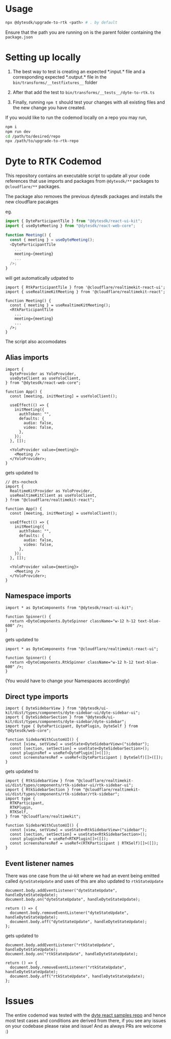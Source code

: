 # Usage

```sh
npx @dytesdk/upgrade-to-rtk <path> # . by default
```

Ensure that the path you are running on is the parent folder containing the `package.json`

# Setting up locally

1. The best way to test is creating an expected \*.input.\* file and a corresponding expected \*.output.\* file in the `bin/transforms/__testfixtures__` folder

2. After that add the test to `bin/transforms/__tests__/dyte-to-rtk.ts`

3. Finally, running `npm t` should test your changes with all existing files and the new change you have created.

If you would like to run the codemod locally on a repo you may run,

```sh
npm i
npm run dev
cd /path/to/desired/repo
npx /path/to/upgrade-to-rtk-repo
```


# Dyte to RTK Codemod

This repository contains an executable script to update all your code references that use imports and packages from `@dytesdk/**` packages to `@cloudflare/**` packages.

The package also removes the previous dytesdk packages and installs the new cloudflare pacakges

eg.

```ts
import { DyteParticipantTile } from "@dytesdk/react-ui-kit";
import { useDyteMeeting } from "@dytesdk/react-web-core";

function Meeting() {
  const { meeting } = useDyteMeeting();
  <DyteParticipantTile
    ...
    meeting={meeting}
    ...
  />;
}
```

will get automatically udpated to

```tsx
import { RtkParticipantTile } from '@cloudflare/realtimekit-react-ui';
import { useRealtimeKitMeeting } from '@cloudflare/realtimekit-react';

function Meeting() {
  const { meeting } = useRealtimeKitMeeting();
  <RtkParticipantTile
    ...
    meeting={meeting}
    ...
  />;
}
```

The script also accomodates

## Alias imports

```tsx
import {
  DyteProvider as YoloProvider,
  useDyteClient as useYoloClient,
} from "@dytesdk/react-web-core";

function App() {
  const [meeting, initMeeting] = useYoloClient();

  useEffect(() => {
    initMeeting({
      authToken: "",
      defaults: {
        audio: false,
        video: false,
      },
    });
  }, []);

  <YoloProvider value={meeting}>
    <Meeting />
  </YoloProvider>;
}
```

gets updated to

```tsx
// @ts-nocheck
import {
  RealtimeKitProvider as YoloProvider,
  useRealtimeKitClient as useYoloClient,
} from "@cloudflare/realtimekit-react";

function App() {
  const [meeting, initMeeting] = useYoloClient();

  useEffect(() => {
    initMeeting({
      authToken: "",
      defaults: {
        audio: false,
        video: false,
      },
    });
  }, []);

  <YoloProvider value={meeting}>
    <Meeting />
  </YoloProvider>;
}
```

## Namespace imports

```tsx
import * as DyteComponents from "@dytesdk/react-ui-kit";

function Spinner() {
  return <DyteComponents.DyteSpinner className="w-12 h-12 text-blue-600" />;
}
```

gets updated to

```tsx
import * as DyteComponents from "@cloudflare/realtimekit-react-ui";

function Spinner() {
  return <DyteComponents.RtkSpinner className="w-12 h-12 text-blue-600" />;
}
```

(You would have to change your Namespaces accordingly)

## Direct type imports

```tsx
import { DyteSidebarView } from "@dytesdk/ui-kit/dist/types/components/dyte-sidebar-ui/dyte-sidebar-ui";
import { DyteSidebarSection } from "@dytesdk/ui-kit/dist/types/components/dyte-sidebar/dyte-sidebar";
import type { DyteParticipant, DytePlugin, DyteSelf } from "@dytesdk/web-core";

function SidebarWithCustomUI() {
  const [view, setView] = useState<DyteSidebarView>("sidebar");
  const [section, setSection] = useState<DyteSidebarSection>();
  const pluginsRef = useRef<DytePlugin[]>([]);
  const screensharesRef = useRef<(DyteParticipant | DyteSelf)[]>([]);
}
```

gets updated to

```tsx
import { RtkSidebarView } from "@cloudflare/realtimekit-ui/dist/types/components/rtk-sidebar-ui/rtk-sidebar-ui";
import { RtkSidebarSection } from "@cloudflare/realtimekit-ui/dist/types/components/rtk-sidebar/rtk-sidebar";
import type {
  RTKParticipant,
  RTKPlugin,
  RTKSelf,
} from "@cloudflare/realtimekit";

function SidebarWithCustomUI() {
  const [view, setView] = useState<RtkSidebarView>("sidebar");
  const [section, setSection] = useState<RtkSidebarSection>();
  const pluginsRef = useRef<RTKPlugin[]>([]);
  const screensharesRef = useRef<(RTKParticipant | RTKSelf)[]>([]);
}
```

## Event listener names

There was one case from the ui-kit where we had an event being emitted called `dyteStateUpdate` and uses of this are also updated to `rtkStateUpdate`

```tsx
document.body.addEventListener("dyteStateUpdate", handleDyteStateUpdate);
document.body.on("dyteStateUpdate", handleDyteStateUpdate);

return () => {
  document.body.removeEventListener("dyteStateUpdate", handleDyteStateUpdate);
  document.body.off("dyteStateUpdate", handleDyteStateUpdate);
};
```

gets updated to

```tsx
document.body.addEventListener("rtkStateUpdate", handleDyteStateUpdate);
document.body.on("rtkStateUpdate", handleDyteStateUpdate);

return () => {
  document.body.removeEventListener("rtkStateUpdate", handleDyteStateUpdate);
  document.body.off("rtkStateUpdate", handleDyteStateUpdate);
};
```

# Issues

The entire codemod was tested with the [dyte react samples repo](https://github.com/dyte-io/react-samples) and hence most test cases and conditions are derived from there, if you see any issues on your codebase please raise and issue! And as always PRs are welcome :)
